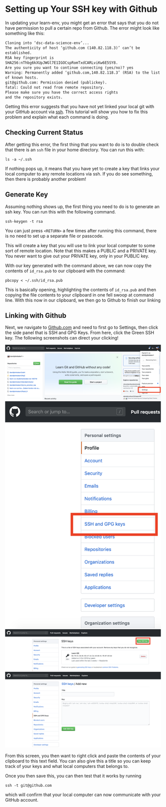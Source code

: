 # Setting up Your SSH key with Github

In updating your learn-env, you might get an error that says that you do not have permission to pull a certain repo from Github. 
The error might look like something like this:

```
Cloning into ‘dsc-data-science-env’...
The authenticity of host ‘github.com (140.82.118.3)’ can’t be established.
RSA key fingerprint is SHA256:nThbg6kXUpJWGl7E1IGOCspRomTxdCARLviKw6E5SY8.
Are you sure you want to continue connecting (yes/no)? yes
Warning: Permanently added ‘github.com,140.82.118.3’ (RSA) to the list of known hosts.
git@github.com: Permission denied (publickey).
fatal: Could not read from remote repository.
Please make sure you have the correct access rights
and the repository exists.
```

Getting this error suggests that you have not yet linked your local git with your GitHub account via [ssh](https://en.wikipedia.org/wiki/Secure_Shell).
This tutorial will show you how to fix this problem and explain what each command is doing.

## Checking Current Status

After getting this error, the first thing that you want to do is to double check that there is an ``ssh`` file in your home directory.
You can run this with:

```
ls -a ~/.ssh
``` 

If nothing pops up, it means that you have yet to create a key that links your local computer to any remote locations via ssh.
If you do see something, then there is probably another problem!

## Generate Key 

Assuming nothing shows up, the first thing you need to do is to generate an ssh key.
You can run this with the following command.

```
ssh-keygen -t rsa

```
You can just press ``<RETURN>`` a few times after running this command, there is no need to set up a separate file or passcode.

This will create a key that you will use to link your local computer to some sort of remote location.
Note that this makes a PUBLIC and a PRIVATE key.
You never want to give out your PRIVATE key, only in your PUBLIC key.

With our key generated with the command above, we can now copy the contents of ``id_rsa.pub`` to our clipboard with the command:

```
pbcopy < ~/.ssh/id_rsa.pub
```

This is basically opening, highlighting the contents of ``id_rsa.pub`` and then copying the file contents to your clipboard in one fell swoop at command line.
With this now in our clipboard, we then go to Github to finish our linking

## Linking with Github

Next, we navigate to [Github.com](www.github.com) and need to first go to Settings, then click the side panel that is SSH and GPG Keys.
From here, click the Green SSH key.
The following screenshots can direct your clicking!

![](img/ssh1.png)
![](img/ssh2.png)
![](img/ssh3.png)
![](img/ssh4.png)


From this screen, you then want to right click and paste the contents of your clipboard to this text field.
You can also give this a title so you can keep track of your keys and what local computers that belongs to.

Once you then save this, you can then test that it works by running

```
ssh -t git@github.com
```

which will confirm that your local computer can now communicate with your GitHub account.


